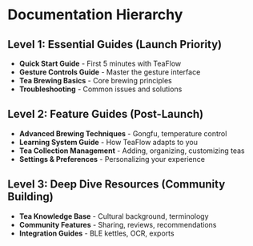 # Documentation Hierarchy

## Level 1: Essential Guides (Launch Priority)
- **Quick Start Guide** - First 5 minutes with TeaFlow
- **Gesture Controls Guide** - Master the gesture interface
- **Tea Brewing Basics** - Core brewing principles
- **Troubleshooting** - Common issues and solutions

## Level 2: Feature Guides (Post-Launch)
- **Advanced Brewing Techniques** - Gongfu, temperature control
- **Learning System Guide** - How TeaFlow adapts to you
- **Tea Collection Management** - Adding, organizing, customizing teas
- **Settings & Preferences** - Personalizing your experience

## Level 3: Deep Dive Resources (Community Building)
- **Tea Knowledge Base** - Cultural background, terminology
- **Community Features** - Sharing, reviews, recommendations
- **Integration Guides** - BLE kettles, OCR, exports
